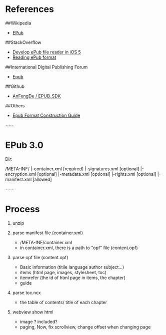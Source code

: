 References
==========

##Wikipedia

* [EPub](http://en.wikipedia.org/wiki/EPUB)

##StackOverflow

* [Develop ePub file reader in iOS 5](http://stackoverflow.com/questions/11933874/develop-epub-file-reader-in-ios-5)
* [Reading ePub format](http://stackoverflow.com/questions/1388467/reading-epub-format)

##International Digital Publishing Forum

* [Epub](http://idpf.org/epub)

##Github

* [AnFengDe / EPUB_SDK](https://github.com/AnFengDe/EPUB_SDK)


##Others

* [Epub Format Construction Guide](http://www.hxa.name/articles/content/epub-guide_hxa7241_2007.html)

===

# EPub 3.0

Dir:

/META-INF/
		|-container.xml		[required]
		|-signatures.xml	[optional]
		|-encryption.xml	[optional]
		|-metadata.xml		[optional]
		|-rights.xml		[optional]
		|-manifest.xml		[allowed]


===

# Process

1. unzip
2. parse manifest file (container.xml)
	* /META-INF/container.xml
	* in container.xml, there is a path to "opf" file (content.opf)
3. parse opf file (content.opf)
	* Basic information (titile language author subject…)
	* items (html page, images, stylesheet, toc)
	* itemrefer (the id of html page in items, the chapter)
	* guide
	
4. parse toc.ncx
	* the table of contents/ title of each chapter
	
5. webview show html
	* image ? included?
	* paging, Now, fix scrollview, change offset when changing page
	